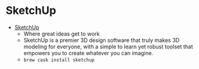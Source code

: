 # SketchUp
- [SketchUp](https://www.sketchup.com/)
  -  Where great ideas get to work
  - SketchUp is a premier 3D design software that truly makes 3D modeling for everyone, with a simple to learn yet robust toolset that empowers you to create whatever you can imagine.
  - `brew cask install sketchup`
